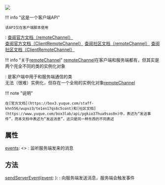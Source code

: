 <a href="https://github.com/qndm"><img src="https://img.shields.io/badge/%E8%B4%A1%E7%8C%AE%E8%80%85-qndm-blue"></img></a>

!!! info "这是一个客户端API"

    该API仅在客户端脚本使用

:   [查阅官方文档（remoteChannel）](https://box3.yuque.com/staff-khn556/wupvz3/globals#aj9Tb)  
    [查阅官方文档（ClientRemoteChannel）](https://box3.yuque.com/staff-khn556/wupvz3/te1en17qs6c5cont)
    [查阅社区文档（remoteChannel）](https://www.yuque.com/box3lab/api/bragiff364ydq0uz#RAyqb)
    [查阅社区文档（ClientRemoteChannel）](https://www.yuque.com/box3lab/api/pgkio37hua9sas0n)

!!! info "关于[remoteChannel](constObject)"
    [remoteChannel](constObject)在客户端和服务端都有，但其实是两个完全不同的类的实例化对象

:   [](ClientRemoteChannel)是客户端中用于和服务端通信的类  
    [](ClientRemoteChannel)无法（很难）实例化，但存在一个全局的实例化对象[remoteChannel](constObject)

!!! note "说明"

    在[官方文档](https://box3.yuque.com/staff-khn556/wupvz3/te1en17qs6c5cont)和[社区文档](https://www.yuque.com/box3lab/api/pgkio37hua9sas0n)中，表述为“发送事件”，而本文档中表述为“发送消息”，这只是同一种东西的不同表述

## 属性
[events](readonly): [](EventEmitter)<[](ClientRemoteChannelEvents)>
:   监听服务端发来的消息

## 方法
[sendServerEvent](method)([event](arg): [](JSONValue)): [](void)
:   向服务端发送消息，服务端会触发[](ServerEvent)事件
